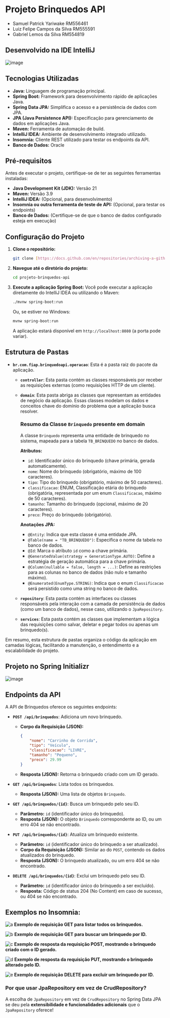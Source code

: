 # Projeto Brinquedos API

- Samuel Patrick Yariwake RM556461
- Luiz Felipe Campos da Silva RM555591
- Gabriel Lemos da Silva RM554819

## Desenvolvido na IDE IntelliJ
![image](https://github.com/user-attachments/assets/7633b293-daa9-4acf-9612-5ca8d2dd3bc7)

## Tecnologias Utilizadas

* **Java:** Linguagem de programação principal.
* **Spring Boot:** Framework para desenvolvimento rápido de aplicações Java.
* **Spring Data JPA:** Simplifica o acesso e a persistência de dados com JPA.
* **JPA (Java Persistence API):** Especificação para gerenciamento de dados em aplicações Java.
* **Maven:** Ferramenta de automação de build.
* **IntelliJ IDEA:** Ambiente de desenvolvimento integrado utilizado.
* **Insomnia:** Cliente REST utilizado para testar os endpoints da API.
* **Banco de Dados:** Oracle

## Pré-requisitos

Antes de executar o projeto, certifique-se de ter as seguintes ferramentas instaladas:

* **Java Development Kit (JDK):** Versão 21
* **Maven:** Versão 3.9
* **IntelliJ IDEA:** (Opcional, para desenvolvimento)
* **Insomnia ou outra ferramenta de teste de API:** (Opcional, para testar os endpoints)
* **Banco de Dados:** (Certifique-se de que o banco de dados configurado esteja em execução)

## Configuração do Projeto

1.  **Clone o repositório:**
    ```bash
    git clone [https://docs.github.com/en/repositories/archiving-a-github-repository/referencing-and-citing-content](https://docs.github.com/en/repositories/archiving-a-github-repository/referencing-and-citing-content)
    ```

2.  **Navegue até o diretório do projeto:**
    ```bash
    cd projeto-brinquedos-api
    ```

3.  **Execute a aplicação Spring Boot:**
    Você pode executar a aplicação diretamente do IntelliJ IDEA ou utilizando o Maven:
    ```bash
    ./mvnw spring-boot:run
    ```

    Ou, se estiver no Windows:
    ```bash
    mvnw spring-boot:run
    ```

    A aplicação estará disponível em `http://localhost:8080` (a porta pode variar).

## Estrutura de Pastas

* **`br.com.fiap.brinquedoapi.operacao`**: Esta é a pasta raiz do pacote da aplicação.
    * **`controller`**: Esta pasta contém as classes responsáveis por receber as requisições externas (como requisições HTTP de um cliente).
    * **`domain`**: Esta pasta abriga as classes que representam as entidades de negócio da aplicação. Essas classes modelam os dados e conceitos chave do domínio do problema que a aplicação busca resolver.
        ### Resumo da Classe `Brinquedo` presente em domain

        A classe `Brinquedo` representa uma entidade de brinquedo no sistema, mapeada para a tabela `TB_BRINQUEDO` no banco de dados.

        **Atributos:**

        * `id`: Identificador único do brinquedo (chave primária, gerada automaticamente).
        * `nome`: Nome do brinquedo (obrigatório, máximo de 100 caracteres).
        * `tipo`: Tipo do brinquedo (obrigatório, máximo de 50 caracteres).
        * `classificacao`: ENUM, Classificação etária do brinquedo (obrigatória, representada por um enum `Classificacao`, máximo de 50 caracteres).
        * `tamanho`: Tamanho do brinquedo (opcional, máximo de 20 caracteres).
        * `preco`: Preço do brinquedo (obrigatório).

        **Anotações JPA:**

        * `@Entity`: Indica que esta classe é uma entidade JPA.
        * `@Table(name = "TB_BRINQUEDO")`: Especifica o nome da tabela no banco de dados.
        * `@Id`: Marca o atributo `id` como a chave primária.
        * `@GeneratedValue(strategy = GenerationType.AUTO)`: Define a estratégia de geração automática para a chave primária.
        * `@Column(nullable = false, length = ...)`: Define as restrições para as colunas no banco de dados (não nulo e tamanho máximo).
        * `@Enumerated(EnumType.STRING)`: Indica que o enum `Classificacao` será persistido como uma string no banco de dados.
    * **`repository`**: Esta pasta contém as interfaces ou classes responsáveis pela interação com a camada de persistência de dados (como um banco de dados), nesse caso, utilizando o `JpaRepository`.
    * **`services`**: Esta pasta contém as classes que implementam a lógica das requisições como salvar, deletar e pegar todos ou apenas um brinquedo(s).

Em resumo, esta estrutura de pastas organiza o código da aplicação em camadas lógicas, facilitando a manutenção, o entendimento e a escalabilidade do projeto.

## Projeto no Spring Initializr
![image](https://github.com/user-attachments/assets/f0fe75d8-de9a-4301-a6da-89bf003ebf2e)

## Endpoints da API

A API de Brinquedos oferece os seguintes endpoints:

* **`POST /api/brinquedos`**: Adiciona um novo brinquedo.
    * **Corpo da Requisição (JSON):**
        ```json
        {
            "nome": "Carrinho de Corrida",
            "tipo": "Veículo",
            "classificacao": "LIVRE",
            "tamanho": "Pequeno",
            "preco": 29.99
        }
        ```
    * **Resposta (JSON):** Retorna o brinquedo criado com um ID gerado.

* **`GET /api/brinquedos`**: Lista todos os brinquedos.
    * **Resposta (JSON):** Uma lista de objetos `Brinquedo`.

* **`GET /api/brinquedos/{id}`**: Busca um brinquedo pelo seu ID.
    * **Parâmetro:** `id` (identificador único do brinquedo).
    * **Resposta (JSON):** O objeto `Brinquedo` correspondente ao ID, ou um erro 404 se não encontrado.

* **`PUT /api/brinquedos/{id}`**: Atualiza um brinquedo existente.
    * **Parâmetro:** `id` (identificador único do brinquedo a ser atualizado).
    * **Corpo da Requisição (JSON):** Similar ao do `POST`, contendo os dados atualizados do brinquedo.
    * **Resposta (JSON):** O brinquedo atualizado, ou um erro 404 se não encontrado.

* **`DELETE /api/brinquedos/{id}`**: Exclui um brinquedo pelo seu ID.
    * **Parâmetro:** `id` (identificador único do brinquedo a ser excluído).
    * **Resposta:** Código de status 204 (No Content) em caso de sucesso, ou 404 se não encontrado.

## Exemplos no Insomnia:

![a](https://github.com/user-attachments/assets/dc983289-5512-4fdd-89f5-c17e774587b5)
**Exemplo de requisição GET para listar todos os brinquedos.**

![b](https://github.com/user-attachments/assets/6ff23551-37cf-4170-9183-fbafdd9ab842)
**Exemplo de requisição GET para buscar um brinquedo por ID.**

![c](https://github.com/user-attachments/assets/c3e22b16-609f-43ca-9787-5be93440a639)
**Exemplo de resposta da requisição POST, mostrando o brinquedo criado com o ID gerado.**

![d](https://github.com/user-attachments/assets/8501d13d-5107-4caf-a398-d31d72d25024)
**Exemplo de resposta da requisição PUT, mostrando o brinquedo alterado pelo ID.**

![e](https://github.com/user-attachments/assets/ac760369-8c40-4a57-8b2d-248929e94c31)
**Exemplo de requisição DELETE para excluir um brinquedo por ID.**

### Por que usar JpaRepository em vez de CrudRepository?

A escolha de `JpaRepository` em vez de `CrudRepository` no Spring Data JPA se deu pela **extensibilidade e funcionalidades adicionais** que o `JpaRepository` oferece!
